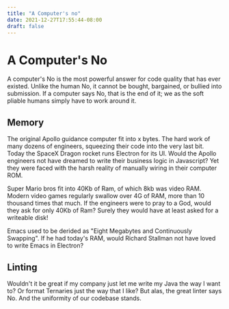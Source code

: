 ```yaml
---
title: "A Computer's no"
date: 2021-12-27T17:55:44-08:00
draft: false
---
```


# A Computer's No

A computer's No is the most powerful answer for code quality that has ever
existed. Unlike the human No, it cannot be bought, bargained, or bullied into
submission. If a computer says No, that is the end of it; we as the soft pliable
humans simply have to work around it.

## Memory
The original Apollo guidance computer fit into x bytes. The hard work of many dozens of engineers, squeezing their code into the very last bit. Today the SpaceX Dragon rocket runs Electron for its UI. Would the Apollo engineers not have dreamed to write their business logic in Javascript? Yet they were faced with the harsh reality of manually wiring in their computer ROM.

Super Mario bros fit into 40Kb of Ram, of which 8kb was video RAM. Modern video games regularly swallow over 4G of RAM, more than 10 thousand times that much. If the engineers were to pray to a God, would they ask for only 40Kb of Ram? Surely they would have at least asked for a writeable disk!

Emacs used to be derided as "Eight Megabytes and Continuously Swapping". If he had today's RAM, would Richard Stallman not have loved to write Emacs in Electron? 

## Linting

Wouldn't it be great if my company just let me write my Java the way I want to? Or format Ternaries just the way that I like? But alas, the great linter says No. And the uniformity of our codebase stands.

